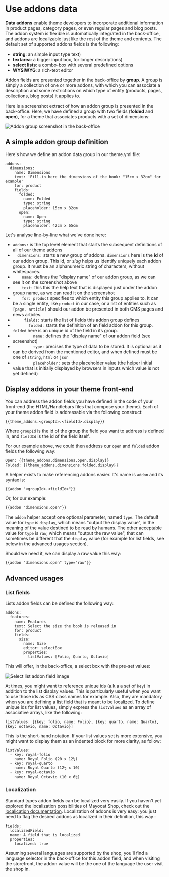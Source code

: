 <!--
  layout: documentation-with-menu
  title: Addons
  -->

Use addons data
===============

**Data addons** enable theme developers to incorporate additional information in product pages, category pages, or even regular pages and blog posts. The addon system is flexible is automatically integrated in the back-office, and addons are localizable just like the rest of the theme and contents. The default set of supported addons fields is the following:

- **string**: an simple input type text)
- **textarea**: a bigger input box, for longer descriptions)
- **select lists**: a combo-box with several predefined options
- **WYSIWYG**: a rich-text editor


Addon fields are presented together in the back-office by **group**. A group is simply a collection of one or more addons, with which you can associate
a description and some restrictions on which type of entity (products, pages, collections, blog posts) it applies to.

Here is a screenshot extract of how an addon group is presented in the back-office. Here, we have defined a group with two fields (<strong>folded</strong> and **open**), for a theme that associates products with a set of dimensions:

![Addon group screenshot in the back-office](/images/addon-group.png "This is how a simple addon group is displayed in the back-office")

A simple addon group definition
-------------------------------

Here's how we define an addon data group in our theme.yml file:

    addons:
      dimensions:
        name: Dimensions
        text: 'Fill-in here the dimensions of the book: "15cm x 32cm" for example'
        for: product
        fields:
          folded:
            name: Folded
            type: string
            placeholder: 15cm x 32cm
          open:
            name: Open
            type: string
            placeholder: 42cm x 65cm

Let's analyse line-by-line what we've done here:

- ```addons:``` is the top level element that starts the subsequent definitions of all of our theme addons
- ```  dimensions:``` starts a new group of addons. ```dimensions``` here is the **id** of our addon group. This id, or _slug_ helps us identify uniquely each addon group. It must be an alphanumeric string of characters, without whitespaces.
- ```    name:``` defines the "display name" of our addon group, as we can see it on the screenshot above
- ```    text:``` this this the help text that is displayed just under the addon group name, as we can read it on the screenshot
- ```    for: product```  specifies to which entity this group applies to. It can be a single entity, like ``product`` in our case, or a list of entities such as ```[page, article]``` should our addon be presented in both CMS pages and news articles.
- ```     fields:``` starts the list of fields this addon group defines
- ```       folded:``` starts the definition of an field addon for this group. ```folded``` here is an unique id of the field in its group.
- ```         name:``` defines the "display name" of our addon field (see screenshot)
- ```         type:``` precises the type of data to be stored. It is optional as it can be derived from the mentioned editor, and when defined must be one of ```string```, ```html``` or ```json```
- ```         placeholder:``` sets the placeholder value (the helper initial value that is initially displayed by browsers in inputs which value is not yet defined)


Display addons in your theme front-end
--------------------------------------

You can address the addon fields you have defined in the code of your front-end (the HTML/Handlebars files that compose your theme). Each of your theme addon field is addressable via the following construct:

    {{theme_addons.<groupId>.<fieldId>.display}}

Where ```groupId``` is the id of the group the field you want to address is defined in, and ```fieldId``` is the id of the field itself.

For our example above, we could then address our ```open``` and ```folded``` addon fields the following way:

    Open: {{theme_addons.dimensions.open.display}}
    Folded: {{theme_addons.dimensions.folded.display}}

A helper exists to make referencing addons easier. It's name is ```addon``` and its  syntax is:

    {{addon "<groupId>.<fieldId>"}}

Or, for our example:

    {{addon "dimensions.open"}}

The ```addon``` helper accept one optional parameter, named ```type```. The default value for ```type``` is ```display```, which means "output the display value", in the meaning of the value destined to be read by humans. The other acceptable value for ```type``` is ```raw```, which means "output the raw value", that can sometimes be different that the ```display``` value (for example for list fields, see below in the advanced usages section).

Should we need it, we can display a raw value this way:

    {{addon "dimensions.open" type="raw"}}

Advanced usages
---------------

### List fields

Lists addon fields can be defined the following way:

    addons:
      features:
        name: Features
        text: Select the size the book is released in
        for: product
        fields:
          size:
            name: Size
            editor: selectBox
            properties:
              listValues: [Folio, Quarto, Octavio]

This will offer, in the back-office, a select box with the pre-set values:

![Select list addon field image](/images/select-list.png "This is how a addon field type list is displayed in the back-office")

At times, you might want to reference unique ids (a.k.a a set of ```key```) in addition to the list display values. This is particularly useful when you want to use those ids as CSS class names for example. Also, they are mandatory when you are defining a list field that is meant to be localized. To define unique ids for list values, simply express the ```listValues``` as an array of associative arrays, like the following:

    listValues: [{key: folio, name: Folio}, {key: quarto, name: Quarto}, {key: octavio, name: Octavio}]

This is the short-hand notation. If your list values set is more extensive, you might want to display them as an indented block for more clarity, as follow:

    listValues:
      - key: royal-folio
        name: Royal Folio (20 x 12½)
      - key: royal-quarto
        name: Royal Quarto (12½ x 10)
      - key: royal-octavio
        name: Royal Octavio (10 x 6¼)


<a name="localization"></a>

### Localization

Standard types addon fields can be localized very easily. If you haven't yet explored the localization possibilities of Mayocat Shop, check out the [localication documentation](/documentation/localization). Localization of addons is very easy: you just need to flag the desired addons as localized in their definition, this way :

    fields:
      localizedField:
      name: A field that is localized
      properties:
        localized: true

Assuming several languages are supported by the shop, you'll find a language selector in the back-office for this addon field, and when visiting the storefront, the addon value will be the one of the language the user visit the shop in.
